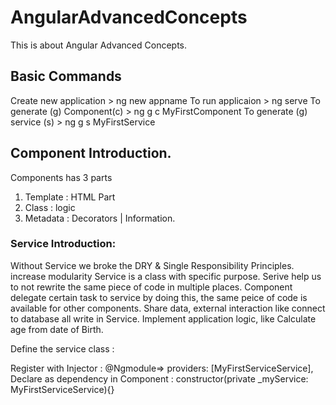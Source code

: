 # AngularAdvancedConcepts
This is about Angular Advanced Concepts.

## Basic Commands
Create new application > ng new appname
To run applicaion > ng serve 
To generate (g) Component(c) > ng g c MyFirstComponent
To generate (g) service (s) > ng g s MyFirstService

## Component Introduction.

Components has 3 parts

1. Template : HTML Part
2. Class : logic
3. Metadata : Decorators | Information. 



### Service Introduction:
Without Service we broke the DRY & Single Responsibility Principles. 
increase modularity
Service is a class with specific purpose.
Serive help us to not rewrite the same piece of code in multiple places.
Component delegate certain task to service by doing this, the same peice of code is available for other components.
Share data, external interaction like connect to database all write in Service. 
Implement application logic, like Calculate age from date of Birth. 


Define the service class :
    
Register with Injector : 
    @Ngmodule=> providers: [MyFirstServiceService],
Declare as dependency in Component :
    constructor(private _myService: MyFirstServiceService){}




